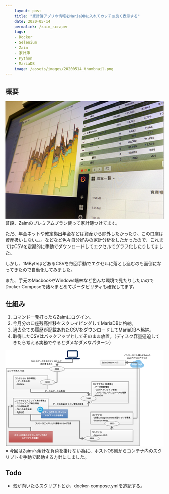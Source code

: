 ```yaml
---
    layout: post
    title: "家計簿アプリの情報をMariaDBに入れてカッチョ良く表示する"
    date: 2020-05-14
    permalink: /zaim_scraper
    tags:
    - Docker
    - Selenium
    - Zaim
    - 家計簿
    - Python
    - MariaDB
    image: /assets/images/20200514_thumbnail.png
---
```


## 概要
![thumbnail](/assets/images/20200514_thumbnail.png "thumbnail")
普段、Zaimのプレミアムプラン使って家計簿つけてます。  

ただ、年金ネットや確定拠出年金などは資産から除外したかったり、この口座は資産扱いしない。。。などなど色々自分好みの家計分析をしたかったので、これまではCSVを定期的に手動でダウンロードしてエクセルでグラフ化したりしてました。  

しかし、1MByteほどあるCSVを毎回手動でエクセルに落とし込むのも面倒になってきたので自動化してみました。  

また、手元のMacbookやWindows端末など色んな環境で見たりしたいのでDocker Composeで諸々まとめてポータビリティも確保してます。

## 仕組み
1. コマンド一発打ったらZaimにログイン。
1. 今月分の口座残高推移をスクレイピングしてMariaDBに格納。
1. 過去全ての履歴が記載あれたCSVをダウンロードしてMariaDBへ格納。
1. 取得したCSVはバックアップとしてそのまま放置。（ディスク容量逼迫してきたら考える実務でやるとダメなダメなパターン）

![概要図](/assets/images/20200514_container_overview.png "概要図")
※ 今回はZaimへ余計な負荷を掛けない為に、ホストOS側からコンテナ内のスクリプトを手動で起動する方針にしました。

## Todo
 * 気が向いたらスクリプトとか、docker-compose.ymlを追記する。